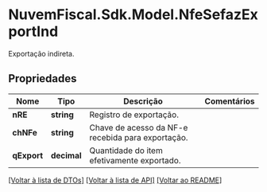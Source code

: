 # NuvemFiscal.Sdk.Model.NfeSefazExportInd
Exportação indireta.

## Propriedades

Nome | Tipo | Descrição | Comentários
------------ | ------------- | ------------- | -------------
**nRE** | **string** | Registro de exportação. | 
**chNFe** | **string** | Chave de acesso da NF-e recebida para exportação. | 
**qExport** | **decimal** | Quantidade do item efetivamente exportado. | 

[[Voltar à lista de DTOs]](../README.md#documentation-for-models) [[Voltar à lista de API]](../README.md#documentation-for-api-endpoints) [[Voltar ao README]](../README.md)

